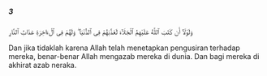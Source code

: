 ##### 3

<span class="ayah">وَلَوْلَآ أَن كَتَبَ ٱللَّهُ عَلَيْهِمُ ٱلْجَلَآءَ لَعَذَّبَهُمْ فِى ٱلدُّنْيَا ۖ وَلَهُمْ فِى ٱلْءَاخِرَةِ عَذَابُ ٱلنَّارِ</span>

<span class="ayah_translation">Dan jika tidaklah karena Allah telah menetapkan pengusiran terhadap mereka, benar-benar Allah mengazab mereka di dunia. Dan bagi mereka di akhirat azab neraka.</span>
